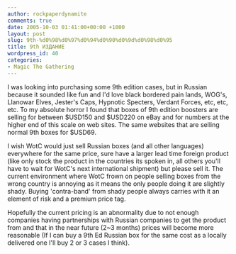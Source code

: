 ```yaml
---
author: rockpaperdynamite
comments: true
date: 2005-10-03 01:41:00+00:00 +1000
layout: post
slug: 9th-%d0%98%d0%97%d0%94%d0%90%d0%9d%d0%98%d0%95
title: 9th ИЗДАНИЕ
wordpress_id: 40
categories:
- Magic The Gathering
---
```


I was looking into purchasing some 9th edition cases, but in Russian because it sounded like fun and I'd love black bordered pain lands, WOG's, Llanowar Elves, Jester's Caps, Hypnotic Specters, Verdant Forces, etc, etc, etc. To my absolute horror I found that boxes of 9th edition boosters are selling for between $USD150 and $USD220 on eBay and for numbers at the higher end of this scale on web sites. The same websites that are selling normal 9th boxes for $USD69.




I wish WotC would just sell Russian boxes (and all other languages) everywhere for the same price, sure have a larger lead time foreign product (like only stock the product in the countries its spoken in, all others you'll have to wait for WotC's next international shipment) but please sell it. The current environment where WotC frown on people selling boxes from the wrong country is annoying as it means the only people doing it are slightly shady. Buying 'contra-band' from shady people always carries with it an element of risk and a premium price tag.




Hopefully the current pricing is an abnormality due to not enough companies having partnerships with Russian companies to get the product from and that in the near future (2~3 months) prices will become more reasonable (If I can buy a 9th Ed Russian box for the same cost as a locally delivered one I'll buy 2 or 3 cases I think).




